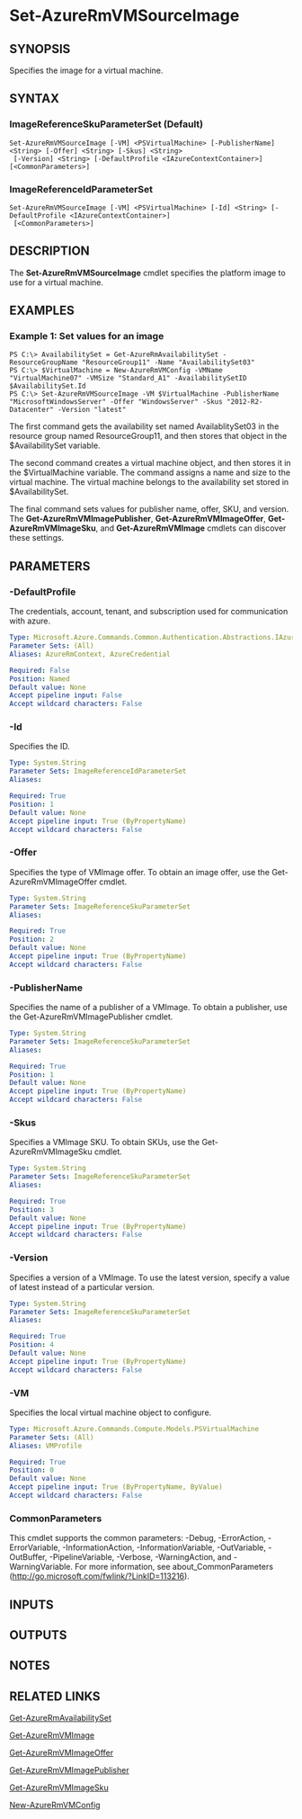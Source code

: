 ﻿---
external help file: Microsoft.Azure.Commands.Compute.dll-Help.xml
Module Name: AzureRM.Compute
ms.assetid: 91B2DE2F-442D-4428-8A6F-9C2CEC181CA7
online version:
schema: 2.0.0
content_git_url: https://github.com/Azure/azure-powershell/blob/preview/src/ResourceManager/Compute/Stack/Commands.Compute/help/Set-AzureRmVMSourceImage.md
original_content_git_url: https://github.com/Azure/azure-powershell/blob/preview/src/ResourceManager/Compute/Stack/Commands.Compute/help/Set-AzureRmVMSourceImage.md
---

# Set-AzureRmVMSourceImage

## SYNOPSIS
Specifies the image for a virtual machine.

## SYNTAX

### ImageReferenceSkuParameterSet (Default)
```
Set-AzureRmVMSourceImage [-VM] <PSVirtualMachine> [-PublisherName] <String> [-Offer] <String> [-Skus] <String>
 [-Version] <String> [-DefaultProfile <IAzureContextContainer>] [<CommonParameters>]
```

### ImageReferenceIdParameterSet
```
Set-AzureRmVMSourceImage [-VM] <PSVirtualMachine> [-Id] <String> [-DefaultProfile <IAzureContextContainer>]
 [<CommonParameters>]
```

## DESCRIPTION
The **Set-AzureRmVMSourceImage** cmdlet specifies the platform image to use for a virtual machine.

## EXAMPLES

### Example 1: Set values for an image
```
PS C:\> AvailabilitySet = Get-AzureRmAvailabilitySet -ResourceGroupName "ResourceGroup11" -Name "AvailabilitySet03"
PS C:\> $VirtualMachine = New-AzureRmVMConfig -VMName "VirtualMachine07" -VMSize "Standard_A1" -AvailabilitySetID $AvailabilitySet.Id 
PS C:\> Set-AzureRmVMSourceImage -VM $VirtualMachine -PublisherName "MicrosoftWindowsServer" -Offer "WindowsServer" -Skus "2012-R2-Datacenter" -Version "latest"
```

The first command gets the availability set named AvailablitySet03 in the resource group named ResourceGroup11, and then stores that object in the $AvailabilitySet variable.

The second command creates a virtual machine object, and then stores it in the $VirtualMachine variable.
The command assigns a name and size to the virtual machine.
The virtual machine belongs to the availability set stored in $AvailabilitySet.

The final command sets values for publisher name, offer, SKU, and version.
The **Get-AzureRmVMImagePublisher**, **Get-AzureRmVMImageOffer**, **Get-AzureRmVMImageSku**, and **Get-AzureRmVMImage** cmdlets can discover these settings.

## PARAMETERS

### -DefaultProfile
The credentials, account, tenant, and subscription used for communication with azure.

```yaml
Type: Microsoft.Azure.Commands.Common.Authentication.Abstractions.IAzureContextContainer
Parameter Sets: (All)
Aliases: AzureRmContext, AzureCredential

Required: False
Position: Named
Default value: None
Accept pipeline input: False
Accept wildcard characters: False
```

### -Id
Specifies the ID.

```yaml
Type: System.String
Parameter Sets: ImageReferenceIdParameterSet
Aliases: 

Required: True
Position: 1
Default value: None
Accept pipeline input: True (ByPropertyName)
Accept wildcard characters: False
```

### -Offer
Specifies the type of VMImage offer.
To obtain an image offer, use the Get-AzureRmVMImageOffer cmdlet.

```yaml
Type: System.String
Parameter Sets: ImageReferenceSkuParameterSet
Aliases: 

Required: True
Position: 2
Default value: None
Accept pipeline input: True (ByPropertyName)
Accept wildcard characters: False
```

### -PublisherName
Specifies the name of a publisher of a VMImage.
To obtain a publisher, use the Get-AzureRmVMImagePublisher cmdlet.

```yaml
Type: System.String
Parameter Sets: ImageReferenceSkuParameterSet
Aliases: 

Required: True
Position: 1
Default value: None
Accept pipeline input: True (ByPropertyName)
Accept wildcard characters: False
```

### -Skus
Specifies a VMImage SKU.
To obtain SKUs, use the Get-AzureRmVMImageSku cmdlet.

```yaml
Type: System.String
Parameter Sets: ImageReferenceSkuParameterSet
Aliases: 

Required: True
Position: 3
Default value: None
Accept pipeline input: True (ByPropertyName)
Accept wildcard characters: False
```

### -Version
Specifies a version of a VMImage.
To use the latest version, specify a value of latest instead of a particular version.

```yaml
Type: System.String
Parameter Sets: ImageReferenceSkuParameterSet
Aliases: 

Required: True
Position: 4
Default value: None
Accept pipeline input: True (ByPropertyName)
Accept wildcard characters: False
```

### -VM
Specifies the local virtual machine object to configure.

```yaml
Type: Microsoft.Azure.Commands.Compute.Models.PSVirtualMachine
Parameter Sets: (All)
Aliases: VMProfile

Required: True
Position: 0
Default value: None
Accept pipeline input: True (ByPropertyName, ByValue)
Accept wildcard characters: False
```

### CommonParameters
This cmdlet supports the common parameters: -Debug, -ErrorAction, -ErrorVariable, -InformationAction, -InformationVariable, -OutVariable, -OutBuffer, -PipelineVariable, -Verbose, -WarningAction, and -WarningVariable. For more information, see about_CommonParameters (http://go.microsoft.com/fwlink/?LinkID=113216).

## INPUTS

## OUTPUTS

## NOTES

## RELATED LINKS

[Get-AzureRmAvailabilitySet](./Get-AzureRmAvailabilitySet.md)

[Get-AzureRmVMImage](./Get-AzureRmVMImage.md)

[Get-AzureRmVMImageOffer](./Get-AzureRmVMImageOffer.md)

[Get-AzureRmVMImagePublisher](./Get-AzureRmVMImagePublisher.md)

[Get-AzureRmVMImageSku](./Get-AzureRmVMImageSku.md)

[New-AzureRmVMConfig](./New-AzureRmVMConfig.md)


